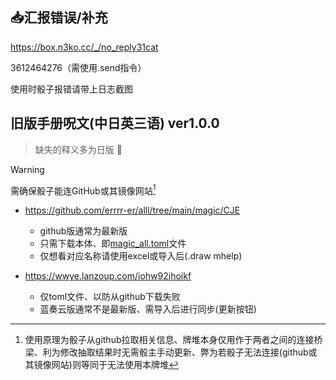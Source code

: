 ## :inbox_tray:汇报错误/补充

https://box.n3ko.cc/_/no_reply31cat

3612464276（需使用.send指令）

使用时骰子报错请带上日志截图

## 旧版手册呪文(中日英三语) ver1.0.0

> 缺失的释义多为日版 :smiling_face_with_tear:

> [!WARNING]
> 需确保骰子能连GitHub或其镜像网站[^1]

- https://github.com/errrr-er/alll/tree/main/magic/CJE
    - github版通常为最新版
    - 只需下载本体、即[magic_all.toml](https://github.com/errrr-er/alll/blob/main/magic/CJE/magic_all.toml)文件
    - 仅想看对应名称请使用excel或导入后(.draw mhelp)

- https://wwye.lanzoup.com/iohw92ihoikf
    - 仅toml文件、以防从github下载失败
    - 蓝奏云版通常不是最新版、需导入后进行同步(更新按钮)

[^1]: 使用原理为骰子从github拉取相关信息、牌堆本身仅用作于两者之间的连接桥梁、利为修改抽取结果时无需骰主手动更新、弊为若骰子无法连接(github或其镜像网站)则等同于无法使用本牌堆